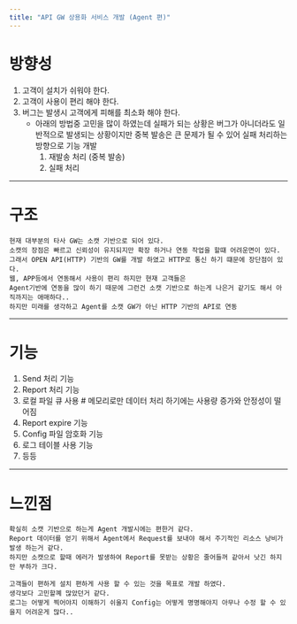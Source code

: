 ```yaml
---
title: "API GW 상용화 서비스 개발 (Agent 편)"
---
```


# 방향성

1. 고객이 설치가 쉬워야 한다.
2. 고객이 사용이 편리 해야 한다. 
3. 버그는 발생시 고객에게 피해를 최소화 해야 한다.
   - 아래의 방법중 고민을 많이 하였는데 실패가 되는 상황은 버그가 아니더라도 일반적으로 발생되는 상황이지만 중복 발송은 큰 문제가 될 수 있어 실패 처리하는 방향으로 기능 개발
     1. 재발송 처리 (중복 발송)
     2. 실패 처리
   
---

# 구조

```text
현재 대부분의 타사 GW는 소캣 기반으로 되어 있다.
소캣의 장점은 빠르고 신뢰성이 유지되지만 확장 하거나 연동 작업을 할떄 어려운면이 있다.
그래서 OPEN API(HTTP) 기반의 GW를 개발 하였고 HTTP로 통신 하기 떄문에 장단점이 있다.
웹, APP등에서 연동해서 사용이 편리 하지만 현재 고객들은
Agent기반에 연동을 많이 하기 때문에 그런건 소캣 기반으로 하는게 나은거 같기도 해서 아직까지는 애매하다.. 
하지만 미래를 생각하고 Agent를 소캣 GW가 아닌 HTTP 기반의 API로 연동
```

---

# 기능

1. Send 처리 기능
2. Report 처리 기능
3. 로컬 파일 큐 사용 # 메모리로만 데이터 처리 하기에는 사용량 증가와 안정성이 떨어짐
4. Report expire 기능
5. Config 파일 암호화 기능
6. 로그 테이블 사용 기능
7. 등등

---

# 느낀점

```text
확실히 소캣 기반으로 하는게 Agent 개발시에는 편한거 같다.
Report 데이터를 얻기 위해서 Agent에서 Request를 보내야 해서 주기적인 리소스 낭비가 발생 하는거 같다.
하지만 소캣으로 할때 에러가 발생하여 Report를 못받는 상황은 줄어들꺼 같아서 낫긴 하지만 부하가 크다.

고객들이 편하게 설치 편하게 사용 할 수 있는 것을 목표로 개발 하였다.
생각보다 고민할꼐 많았던거 같다.
로그는 어떻게 찍어야지 이해하기 쉬울지 Config는 어떻게 명명해야지 아무나 수정 할 수 있을지 어려운게 많다..
```
